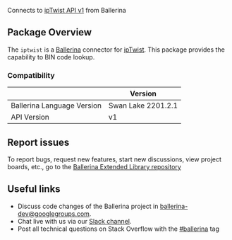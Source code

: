 Connects to [ipTwist API v1](https://iptwist.com/) from Ballerina

## Package Overview
The `iptwist` is a [Ballerina](https://ballerina.io/) connector for [ipTwist](https://iptwist.com/).
This package provides the capability to BIN code lookup.

### Compatibility
|                               | Version               |
|-------------------------------|-----------------------|
| Ballerina Language Version    | Swan Lake 2201.2.1      |
| API Version                   | v1                    |

## Report issues
To report bugs, request new features, start new discussions, view project boards, etc., go to the [Ballerina Extended Library repository](https://github.com/ballerina-platform/ballerina-extended-library)

## Useful links
- Discuss code changes of the Ballerina project in [ballerina-dev@googlegroups.com](mailto:ballerina-dev@googlegroups.com).
- Chat live with us via our [Slack channel](https://ballerina.io/community/slack/).
- Post all technical questions on Stack Overflow with the [#ballerina](https://stackoverflow.com/questions/tagged/ballerina) tag
